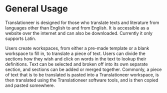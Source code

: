 # General Usage

Translationeer is designed for those who translate texts and literature from languages other than English to and from English. It is accessible as a website over the internet and can also be downloaded. Currently it only supports Latin.

Users create workspaces, from either a pre-made template or a blank workspace to fill in, to translate a piece of text. Users can divide the sections how they wish and click on words in the text to lookup their definitions. Text can be selected and broken off into its own separate section, and sections can be added or merged together. Commonly, a piece of text that is to be translated is pasted into a Translationeer workspace, is then translated using the Translationeer software tools, and is then copied and pasted somewhere.